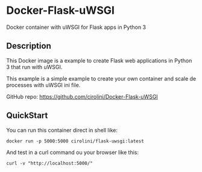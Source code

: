 # Docker-Flask-uWSGI



Docker container with uWSGI for Flask apps in Python 3

## Description
This Docker image is a example to create Flask web applications in Python 3 that run with uWSGI.

This example is a simple example to create your own container and scale de processes with uWSGI ini file.

GitHub repo: https://github.com/cirolini/Docker-Flask-uWSGI
## QuickStart

You can run this container direct in shell like:


```
docker run -p 5000:5000 cirolini/flask-uwsgi:latest
```

And test in a curl command ou your browser like this:

```
curl -v "http://localhost:5000/"
``` 
